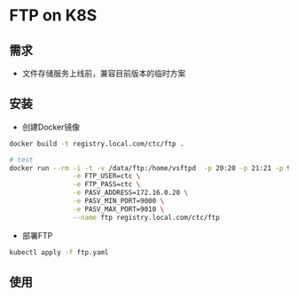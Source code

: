 # FTP on K8S

## 需求

* 文件存储服务上线前，兼容目前版本的临时方案

## 安装

* 创建Docker镜像

``` bash
docker build -t registry.local.com/ctc/ftp .

# test
docker run --rm -i -t -v /data/ftp:/home/vsftpd  -p 20:20 -p 21:21 -p 9000-9010:9000-9010 \
                -e FTP_USER=ctc \
                -e FTP_PASS=ctc \
                -e PASV_ADDRESS=172.16.0.20 \
                -e PASV_MIN_PORT=9000 \
                -e PASV_MAX_PORT=9010 \
                --name ftp registry.local.com/ctc/ftp
```

* 部署FTP

``` bash
kubectl apply -f ftp.yaml
```

## 使用
